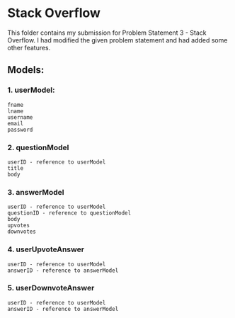 # Stack Overflow

This folder contains my submission for Problem Statement 3 - Stack Overflow.
I had modified the given problem statement and had added some other features.

## Models:
### 1. userModel:
  ```
  fname
  lname
  username
  email
  password
  ```
### 2. questionModel
```
userID - reference to userModel
title
body
```
### 3. answerModel
```
userID - reference to userModel
questionID - reference to questionModel
body
upvotes
downvotes
```
### 4. userUpvoteAnswer
```
userID - reference to userModel
answerID - reference to answerModel
```
### 5. userDownvoteAnswer
```
userID - reference to userModel
answerID - reference to answerModel
```

